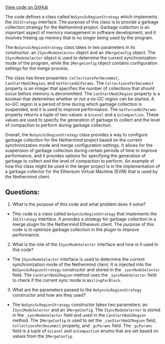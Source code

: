 [View code on GitHub](https://github.com/nethermindeth/nethermind/Nethermind.Merge.Plugin/GC/NoSyncGcRegionStrategy.cs)

The code defines a class called `NoSyncGcRegionStrategy` which implements the `IGCStrategy` interface. The purpose of this class is to provide a garbage collection strategy for the Nethermind project. Garbage collection is an important aspect of memory management in software development, and it involves freeing up memory that is no longer being used by the program.

The `NoSyncGcRegionStrategy` class takes in two parameters in its constructor: an `ISyncModeSelector` object and an `IMergeConfig` object. The `ISyncModeSelector` object is used to determine the current synchronization mode of the program, while the `IMergeConfig` object contains configuration settings for the merge process.

The class has three properties: `CollectionsPerDecommit`, `CanStartNoGCRegion`, and `GetForcedGCParams`. The `CollectionsPerDecommit` property is an integer that specifies the number of collections that should occur before memory is decommitted. The `CanStartNoGCRegion` property is a boolean that determines whether or not a no-GC region can be started. A no-GC region is a period of time during which garbage collection is suspended, and it is used to improve performance. The `GetForcedGCParams` property returns a tuple of two values: a `GcLevel` and a `GcCompaction`. These values are used to specify the generation of garbage to collect and the level of compaction to perform during garbage collection.

Overall, the `NoSyncGcRegionStrategy` class provides a way to configure garbage collection for the Nethermind project based on the current synchronization mode and merge configuration settings. It allows for the suspension of garbage collection during certain periods of time to improve performance, and it provides options for specifying the generation of garbage to collect and the level of compaction to perform. An example of how this class might be used in the larger project is in the implementation of a garbage collector for the Ethereum Virtual Machine (EVM) that is used by the Nethermind client.
## Questions: 
 1. What is the purpose of this code and what problem does it solve?
- This code is a class called `NoSyncGcRegionStrategy` that implements the `IGCStrategy` interface. It provides a strategy for garbage collection in a merge plugin for the Nethermind Ethereum client. The purpose of this code is to optimize garbage collection in the plugin to improve performance.

2. What is the role of the `ISyncModeSelector` interface and how is it used in this code?
- The `ISyncModeSelector` interface is used to determine the current synchronization mode of the Nethermind client. It is injected into the `NoSyncGcRegionStrategy` constructor and stored in the `_syncModeSelector` field. The `CanStartNoGCRegion` method uses the `_syncModeSelector` field to check if the current sync mode is `WaitingForBlock`.

3. What are the parameters passed to the `NoSyncGcRegionStrategy` constructor and how are they used?
- The `NoSyncGcRegionStrategy` constructor takes two parameters: an `ISyncModeSelector` and an `IMergeConfig`. The `ISyncModeSelector` is stored in the `_syncModeSelector` field and used in the `CanStartNoGCRegion` method. The `IMergeConfig` is used to set the `_canStartNoGCRegion` field, `CollectionsPerDecommit` property, and `_gcParams` field. The `_gcParams` field is a tuple of `GcLevel` and `GcCompaction` enums that are set based on values from the `IMergeConfig`.